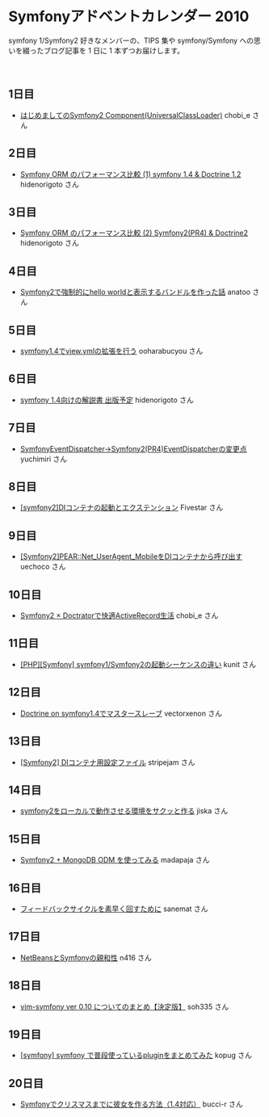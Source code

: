 Symfonyアドベントカレンダー 2010
================================

symfony 1/Symfony2 好きなメンバーの、TIPS 集や symfony/Symfony への思いを綴ったブログ記事を 1 日に 1 本ずつお届けします。

<br />

1日目
-----

  - [はじめましてのSymfony2 Component(UniversalClassLoader)](http://d.hatena.ne.jp/chobi_e/20101201/1291190530) chobi_e さん

2日目
-----

  - [Symfony ORM のパフォーマンス比較 (1) symfony 1.4 & Doctrine 1.2](http://d.hatena.ne.jp/innx_hidenori/20101202/1291215747) hidenorigoto さん

3日目
-----

  - [Symfony ORM のパフォーマンス比較 (2) Symfony2(PR4) & Doctrine2](http://d.hatena.ne.jp/innx_hidenori/20101203/1291302081) hidenorigoto さん

4日目
-----

  - [Symfony2で強制的にhello worldと表示するバンドルを作った話](http://sideport.g.hatena.ne.jp/anatoo/20101204/1291420969) anatoo さん

5日目
-----

  - [symfony1.4でview.ymlの拡張を行う](http://ex.bucyou.net/sf2010-5/) ooharabucyou さん

6日目
-----

  - [symfony 1.4向けの解説書 出版予定](http://d.hatena.ne.jp/innx_hidenori/20101206/1291562157) hidenorigoto さん

7日目
-----

  - [SymfonyEventDispatcher→Symfony2(PR4)EventDispatcherの変更点](http://d.hatena.ne.jp/yuchimiri/20101207/p1) yuchimiri さん

8日目
-----

  - [[symfony2]DIコンテナの起動とエクステンション](http://d.hatena.ne.jp/Fivestar/20101207/1291741844) Fivestar さん

9日目
-----

  - [[Symfony2]PEAR::Net_UserAgent_MobileをDIコンテナから呼び出す](http://labs.uechoco.com/blog/2010/12/symfony2-pear-net_useragent_mobile-di_container.html) uechoco さん

10日目
-----

  - [Symfony2 × Doctratorで快適ActiveRecord生活](http://chobie.co/blog/20101210/symfony2_meets_doctrator.html) chobi_e さん

11日目
-----

  - [[PHP][Symfony] symfony1/Symfony2の起動シーケンスの違い](http://d.hatena.ne.jp/kunit/20101211#1292049200) kunit さん

12日目
-----

  - [Doctrine on symfony1.4でマスタースレーブ](http://blog.yagni.jp/archives/162) vectorxenon さん

13日目
-----

  - [[Symfony2] DIコンテナ用設定ファイル](http://blog.stripejam.jp/?p=100) stripejam さん

14日目
-----

  - [symfony2をローカルで動作させる環境をサクッと作る](http://d.hatena.ne.jp/jiskay/20101214) jiska さん

15日目
-----

  - [Symfony2 + MongoDB ODM を使ってみる](http://d.hatena.ne.jp/ja9/20101214/1292348839) madapaja さん

16日目
-----

  - [フィードバックサイクルを素早く回すために](http://labs.unoh.net/2010/12/for-quick-feedback-cycle.html) sanemat さん

17日目
-----

  - [NetBeansとSymfonyの親和性](http://www.firstlogic.co.jp/blog/lab/2010/12/netbeanssymfony.html) n416 さん

18日目
-----

  - [vim-symfony ver 0.10 についてのまとめ【決定版】](http://d.hatena.ne.jp/sugarbabe335/20101218/1292602452) soh335 さん

19日目
-----

  - [[symfony] symfony で普段使っているpluginをまとめてみた](http://d.hatena.ne.jp/kopug/20101218/1292685587) kopug さん

20日目
-----

  - [Symfonyでクリスマスまでに彼女を作る方法（1.4対応）](http://d.hatena.ne.jp/bucci-r/20101220/1292839752) bucci-r さん


